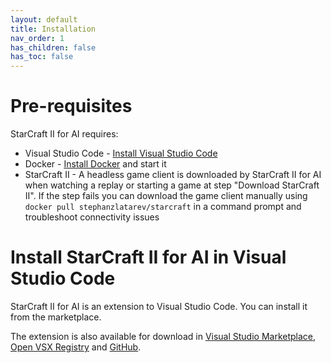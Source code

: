 ```yaml
---
layout: default
title: Installation
nav_order: 1
has_children: false
has_toc: false
---
```


# Pre-requisites

StarCraft II for AI requires:
* Visual Studio Code - [Install Visual Studio Code](https://code.visualstudio.com/docs/setup/setup-overview)
* Docker - [Install Docker](https://docs.docker.com/get-started/get-docker/) and start it
* StarCraft II - A headless game client is downloaded by StarCraft II for AI when watching a replay or starting a game at step "Download StarCraft II". If the step fails you can download the game client manually using `docker pull stephanzlatarev/starcraft` in a command prompt and troubleshoot connectivity issues

# Install StarCraft II for AI in Visual Studio Code

StarCraft II for AI is an extension to Visual Studio Code.
You can install it from the marketplace.

The extension is also available for download in
[Visual Studio Marketplace](https://marketplace.visualstudio.com/items?itemName=stephanzlatarev.vscode-starcraft),
[Open VSX Registry](https://open-vsx.org/extension/stephanzlatarev/vscode-starcraft)
and [GitHub](https://github.com/stephanzlatarev/vscode-starcraft/releases).
